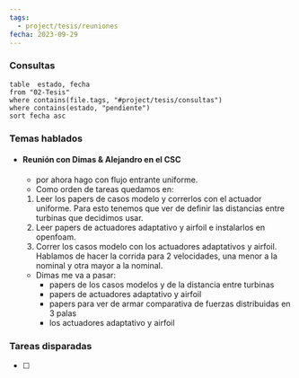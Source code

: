 ```yaml
---
tags:
  - project/tesis/reuniones
fecha: 2023-09-29
---
```



### Consultas
```dataview
table  estado, fecha
from "02-Tesis"
where contains(file.tags, "#project/tesis/consultas")
where contains(estado, "pendiente")
sort fecha asc
```

### Temas hablados
* #### Reunión con Dimas & Alejandro en el CSC
	* por ahora hago con flujo entrante uniforme.
	 - Como orden de tareas quedamos en:
	 1. Leer los papers de casos modelo y correrlos con el actuador uniforme. Para esto tenemos que ver de definir las distancias entre turbinas que decidimos usar.
	 2. Leer papers de actuadores adaptativo y airfoil e instalarlos en openfoam.
	 3. Correr los casos modelo con los actuadores adaptativos y airfoil. Hablamos de hacer la corrida para 2 velocidades, una menor a la nominal y otra mayor a la nominal.
	 - Dimas me va a pasar:
		 -  papers de los casos modelos y de la distancia entre turbinas
		 - papers de actuadores adaptativo y airfoil
		 - papers para ver de armar comparativa de fuerzas distribuidas en 3 palas
		 - los actuadores adaptativo y airfoil
### Tareas disparadas
- [ ] 